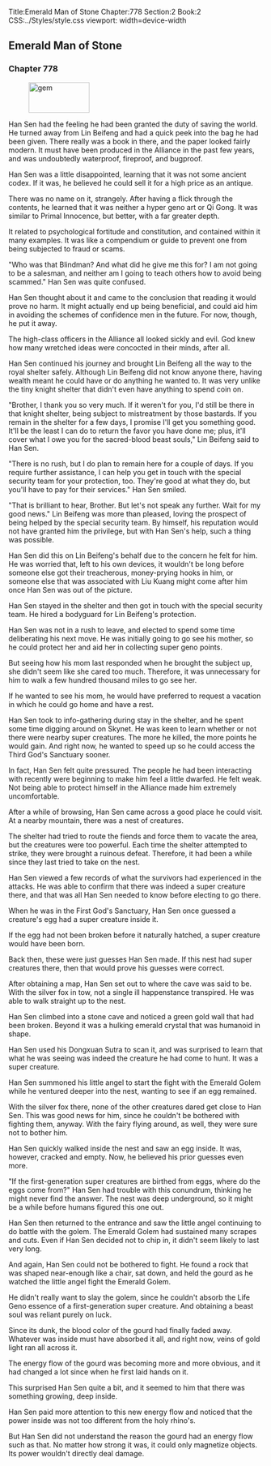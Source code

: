 Title:Emerald Man of Stone 
Chapter:778 
Section:2 
Book:2 
CSS:../Styles/style.css 
viewport: width=device-width
  
## Emerald Man of Stone
### Chapter 778 
<figure>
	<img src="../Images/gem.gif" alt="gem" id="gem" width="120" height="60" />
</figure>
  

  
  Han Sen had the feeling he had been granted the duty of saving the world. He turned away from Lin Beifeng and had a quick peek into the bag he had been given. There really was a book in there, and the paper looked fairly modern. It must have been produced in the Alliance in the past few years, and was undoubtedly waterproof, fireproof, and bugproof.

Han Sen was a little disappointed, learning that it was not some ancient codex. If it was, he believed he could sell it for a high price as an antique.

There was no name on it, strangely. After having a flick through the contents, he learned that it was neither a hyper geno art or Qi Gong. It was similar to Primal Innocence, but better, with a far greater depth.

It related to psychological fortitude and constitution, and contained within it many examples. It was like a compendium or guide to prevent one from being subjected to fraud or scams.

"Who was that Blindman? And what did he give me this for? I am not going to be a salesman, and neither am I going to teach others how to avoid being scammed." Han Sen was quite confused.

Han Sen thought about it and came to the conclusion that reading it would prove no harm. It might actually end up being beneficial, and could aid him in avoiding the schemes of confidence men in the future. For now, though, he put it away.

The high-class officers in the Alliance all looked sickly and evil. God knew how many wretched ideas were concocted in their minds, after all.

Han Sen continued his journey and brought Lin Beifeng all the way to the royal shelter safely. Although Lin Beifeng did not know anyone there, having wealth meant he could have or do anything he wanted to. It was very unlike the tiny knight shelter that didn't even have anything to spend coin on.

"Brother, I thank you so very much. If it weren't for you, I'd still be there in that knight shelter, being subject to mistreatment by those bastards. If you remain in the shelter for a few days, I promise I'll get you something good. It'll be the least I can do to return the favor you have done me; plus, it'll cover what I owe you for the sacred-blood beast souls," Lin Beifeng said to Han Sen.

"There is no rush, but I do plan to remain here for a couple of days. If you require further assistance, I can help you get in touch with the special security team for your protection, too. They're good at what they do, but you'll have to pay for their services." Han Sen smiled.

"That is brilliant to hear, Brother. But let's not speak any further. Wait for my good news." Lin Beifeng was more than pleased, loving the prospect of being helped by the special security team. By himself, his reputation would not have granted him the privilege, but with Han Sen's help, such a thing was possible.

Han Sen did this on Lin Beifeng's behalf due to the concern he felt for him. He was worried that, left to his own devices, it wouldn't be long before someone else got their treacherous, money-prying hooks in him, or someone else that was associated with Liu Kuang might come after him once Han Sen was out of the picture.

Han Sen stayed in the shelter and then got in touch with the special security team. He hired a bodyguard for Lin Beifeng's protection.

Han Sen was not in a rush to leave, and elected to spend some time deliberating his next move. He was initially going to go see his mother, so he could protect her and aid her in collecting super geno points.

But seeing how his mom last responded when he brought the subject up, she didn't seem like she cared too much. Therefore, it was unnecessary for him to walk a few hundred thousand miles to go see her.

If he wanted to see his mom, he would have preferred to request a vacation in which he could go home and have a rest.

Han Sen took to info-gathering during stay in the shelter, and he spent some time digging around on Skynet. He was keen to learn whether or not there were nearby super creatures. The more he killed, the more points he would gain. And right now, he wanted to speed up so he could access the Third God's Sanctuary sooner.

In fact, Han Sen felt quite pressured. The people he had been interacting with recently were beginning to make him feel a little dwarfed. He felt weak. Not being able to protect himself in the Alliance made him extremely uncomfortable.

After a while of browsing, Han Sen came across a good place he could visit. At a nearby mountain, there was a nest of creatures.

The shelter had tried to route the fiends and force them to vacate the area, but the creatures were too powerful. Each time the shelter attempted to strike, they were brought a ruinous defeat. Therefore, it had been a while since they last tried to take on the nest.

Han Sen viewed a few records of what the survivors had experienced in the attacks. He was able to confirm that there was indeed a super creature there, and that was all Han Sen needed to know before electing to go there.

When he was in the First God's Sanctuary, Han Sen once guessed a creature's egg had a super creature inside it.

If the egg had not been broken before it naturally hatched, a super creature would have been born.

Back then, these were just guesses Han Sen made. If this nest had super creatures there, then that would prove his guesses were correct.

After obtaining a map, Han Sen set out to where the cave was said to be. With the silver fox in tow, not a single ill happenstance transpired. He was able to walk straight up to the nest.

Han Sen climbed into a stone cave and noticed a green gold wall that had been broken. Beyond it was a hulking emerald crystal that was humanoid in shape.

Han Sen used his Dongxuan Sutra to scan it, and was surprised to learn that what he was seeing was indeed the creature he had come to hunt. It was a super creature.

Han Sen summoned his little angel to start the fight with the Emerald Golem while he ventured deeper into the nest, wanting to see if an egg remained.

With the silver fox there, none of the other creatures dared get close to Han Sen. This was good news for him, since he couldn't be bothered with fighting them, anyway. With the fairy flying around, as well, they were sure not to bother him.

Han Sen quickly walked inside the nest and saw an egg inside. It was, however, cracked and empty. Now, he believed his prior guesses even more.

"If the first-generation super creatures are birthed from eggs, where do the eggs come from?" Han Sen had trouble with this conundrum, thinking he might never find the answer. The nest was deep underground, so it might be a while before humans figured this one out.

Han Sen then returned to the entrance and saw the little angel continuing to do battle with the golem. The Emerald Golem had sustained many scrapes and cuts. Even if Han Sen decided not to chip in, it didn't seem likely to last very long.

And again, Han Sen could not be bothered to fight. He found a rock that was shaped near-enough like a chair, sat down, and held the gourd as he watched the little angel fight the Emerald Golem.

He didn't really want to slay the golem, since he couldn't absorb the Life Geno essence of a first-generation super creature. And obtaining a beast soul was reliant purely on luck.

Since its dunk, the blood color of the gourd had finally faded away. Whatever was inside must have absorbed it all, and right now, veins of gold light ran all across it.

The energy flow of the gourd was becoming more and more obvious, and it had changed a lot since when he first laid hands on it.

This surprised Han Sen quite a bit, and it seemed to him that there was something growing, deep inside.

Han Sen paid more attention to this new energy flow and noticed that the power inside was not too different from the holy rhino's.

But Han Sen did not understand the reason the gourd had an energy flow such as that. No matter how strong it was, it could only magnetize objects. Its power wouldn't directly deal damage.
